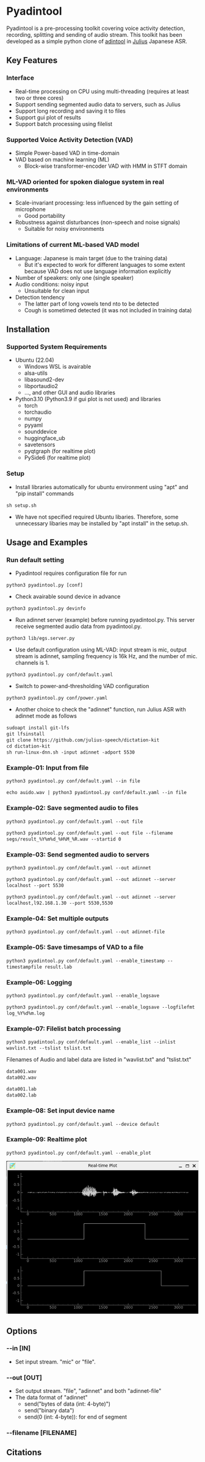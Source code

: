 # Pyadintool #

Pyadintool is a pre-processing toolkit covering voice activity detection, recording, splitting and sending of audio stream. 
This toolkit has been developed as a simple python clone of [adintool](https://github.com/julius-speech/julius/blob/master/adintool/README.md) in [Julius](https://github.com/julius-speech/julius) Japanese ASR. 

## Key Features ##
### Interface ###
* Real-time processing on CPU using multi-threading (requires at least two or three cores)
* Support sending segmented audio data to servers, such as Julius
* Support long recording and saving it to files
* Support gui plot of results
* Support batch processing using filelist

### Supported Voice Activity Detection (VAD) ###
* Simple Power-based VAD in time-domain
* VAD based on machine learning (ML)
    * Block-wise transformer-encoder VAD with HMM in STFT domain

### ML-VAD oriented for spoken dialogue system in real environments ###
* Scale-invariant processing: less influenced by the gain setting of microphone
    * Good portability
* Robustness against disturbances (non-speech and noise signals)
    * Suitable for noisy environments

### Limitations of current ML-based VAD model ###
* Language: Japanese is main target (due to the training data)
    * But it's expected to work for different languages to some extent because VAD does not use language information explicitly
* Number of speakers: only one (single speaker)
* Audio conditions: noisy input
    * Unsuitable for clean input
* Detection tendency
    * The latter part of long vowels tend nto to be detected
    * Cough is sometimed detected (it was not included in training data)


## Installation ##
### Supported System Requirements ###
* Ubuntu (22.04)
    * Windows WSL is avairable
    * alsa-utils
    * libasound2-dev
    * libportaudio2
    * ..., and other GUI and audio libraries
* Python3.10 (Python3.9 if gui plot is not used) and libraries
    * torch
    * torchaudio
    * numpy
    * pyyaml
    * sounddevice
    * huggingface_ub
    * savetensors
    * pyqtgraph (for realtime plot)
    * PySide6 (for realtime plot)

### Setup ###
* Install libraries automatically for ubuntu environment using "apt" and "pip install" commands 
```
sh setup.sh
```

* We have not specified required Ubuntu libaries. Therefore, some unnecessary libaries may be installed by "apt install" in the setup.sh. 

## Usage and Examples ##
### Run default setting ###
* Pyadintool requires configuration file for run
```
python3 pyadintool.py [conf]
```
* Check avairable sound device in advance
```
python3 pyadintool.py devinfo
``` 
* Run adinnet server (example) before running pyadintool.py. This server receive segmented audio data from pyadintool.py. 
```
python3 lib/egs.server.py
``` 

* Use default configuration using ML-VAD: input stream is mic, output stream is adinnet, sampling frequency is 16k Hz, and the number of mic. channels is 1. 
```
python3 pyadintool.py conf/default.yaml
``` 

* Switch to power-and-thresholding VAD configuration
```
python3 pyadintool.py conf/power.yaml
``` 

* Another choice to check the "adinnet" function, run Julius ASR with adinnet mode as follows 
```
sudoapt install git-lfs
git lfsinstall
git clone https://github.com/julius-speech/dictation-kit
cd dictation-kit
sh run-linux-dnn.sh -input adinnet -adport 5530
```


### Example-01: Input from file  ###
```
python3 pyadintool.py conf/default.yaml --in file
```
```
echo auido.wav | python3 pyadintool.py conf/default.yaml --in file
```

### Example-02: Save segmented audio to files  ###
```
python3 pyadintool.py conf/default.yaml --out file
```
```
python3 pyadintool.py conf/default.yaml --out file --filename segs/result_%Y%m%d_%H%M_%R.wav --startid 0
```

### Example-03: Send segmented audio to servers  ###
```
python3 pyadintool.py conf/default.yaml --out adinnet
```
```
python3 pyadintool.py conf/default.yaml --out adinnet --server localhost --port 5530
```
```
python3 pyadintool.py conf/default.yaml --out adinnet --server localhost,l92.168.1.30 --port 5530,5530
```

### Example-04: Set multiple outputs ###
```
python3 pyadintool.py conf/default.yaml --out adinnet-file
```

### Example-05: Save timesamps of VAD to a file  ###
```
python3 pyadintool.py conf/default.yaml --enable_timestamp --timestampfile result.lab
```

### Example-06: Logging  ###
```
python3 pyadintool.py conf/default.yaml --enable_logsave
```
```
python3 pyadintool.py conf/default.yaml --enable_logsave --logfilefmt log_%Y%d%m.log
```

### Example-07: Filelist batch processing ###
```
python3 pyadintool.py conf/default.yaml --enable_list --inlist wavlist.txt --tslist tslist.txt
```

Filenames of Audio and label data are listed in "wavlist.txt" and "tslist.txt"
```
data001.wav
data002.wav
```
```
data001.lab
data002.lab
```


### Example-08: Set input device name ###
```
python3 pyadintool.py conf/default.yaml --device default
```

### Example-09: Realtime plot ###
```
python3 pyadintool.py conf/default.yaml --enable_plot
```

![figure of realtime plot](images/fig_realtimeplot.png)

## Options ##
### --in [IN] ###
* Set input stream. "mic" or "file".
### --out [OUT] ### 
* Set output stream. "file", "adinnet" and both "adinnet-file"
* The data format of "adinnet"
    * send("bytes of data (int: 4-byte)")
    * send("binary data")
    * send(0 (int: 4-byte)): for end of segment


### --filename [FILENAME] ###

## Citations ##
